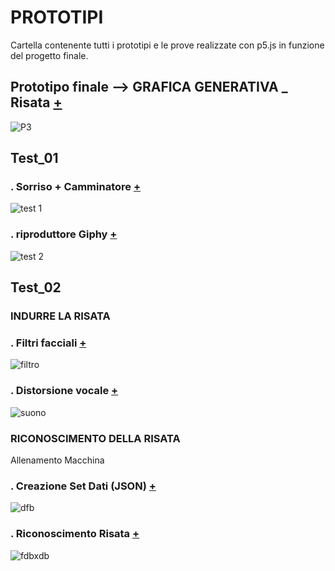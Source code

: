 # PROTOTIPI 

Cartella contenente tutti i prototipi e le prove realizzate con p5.js in funzione del progetto finale.

## Prototipo finale --> GRAFICA GENERATIVA _ Risata [+](https://editor.p5js.org/lucrezia1234/full/CUx5fAWST)

![P3](https://user-images.githubusercontent.com/79698027/122657806-06272f00-d167-11eb-8b12-d9f69d128c76.JPG)

## Test_01 

### . Sorriso + Camminatore [+](https://editor.p5js.org/lucrezia1234/full/IsYHvOFyD)

![test 1](https://user-images.githubusercontent.com/79698027/122654351-ed108500-d14a-11eb-8d6c-d468b0dd0d3c.JPG)

### . riproduttore Giphy [+](https://editor.p5js.org/lucrezia1234/full/lFuK-LeRp)

![test 2](https://user-images.githubusercontent.com/79698027/122655010-76c25180-d14f-11eb-8d1b-25780058a344.JPG)

## Test_02

### INDURRE LA RISATA

### . Filtri facciali [+](https://editor.p5js.org/lucrezia1234/full/yT8KWfZ6b)

![filtro](https://user-images.githubusercontent.com/79698027/122655096-416a3380-d150-11eb-9ae3-63e78183c056.JPG)

### . Distorsione vocale [+](https://editor.p5js.org/lucrezia1234/full/_Tmim0KnK)

![suono](https://user-images.githubusercontent.com/79698027/122655200-06b4cb00-d151-11eb-9d3e-2b096963e428.JPG)

### RICONOSCIMENTO DELLA RISATA

Allenamento Macchina

### . Creazione Set Dati (JSON) [+](https://editor.p5js.org/lucrezia1234/full/aBD_e_EVm)

![dfb](https://user-images.githubusercontent.com/79698027/122655245-48de0c80-d151-11eb-9657-4615b84dab8f.JPG)

### . Riconoscimento Risata [+](https://editor.p5js.org/lucrezia1234/full/Rosgw73sh)

![fdbxdb](https://user-images.githubusercontent.com/79698027/122655770-5bf2db80-d155-11eb-840e-f49875788339.JPG)


